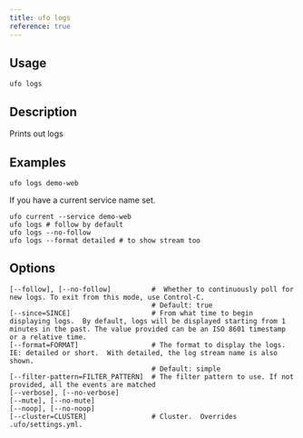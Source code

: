 ```yaml
---
title: ufo logs
reference: true
---
```


## Usage

    ufo logs

## Description

Prints out logs

## Examples

    ufo logs demo-web

If you have a current service name set.

    ufo current --service demo-web
    ufo logs # follow by default
    ufo logs --no-follow
    ufo logs --format detailed # to show stream too


## Options

```
[--follow], [--no-follow]          #  Whether to continuously poll for new logs. To exit from this mode, use Control-C.
                                   # Default: true
[--since=SINCE]                    # From what time to begin displaying logs.  By default, logs will be displayed starting from 1 minutes in the past. The value provided can be an ISO 8601 timestamp or a relative time.
[--format=FORMAT]                  # The format to display the logs. IE: detailed or short.  With detailed, the log stream name is also shown.
                                   # Default: simple
[--filter-pattern=FILTER_PATTERN]  # The filter pattern to use. If not provided, all the events are matched
[--verbose], [--no-verbose]        
[--mute], [--no-mute]              
[--noop], [--no-noop]              
[--cluster=CLUSTER]                # Cluster.  Overrides .ufo/settings.yml.
```

